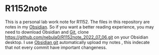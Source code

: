 # R1152note

This is a personal lab work note for R1152. 
The files in this repository are notes in my [Obsidian](https://obsidian.md/). So if you want a better reading experience, you may need to download Obsidian and [Git](https://git-scm.com/), clone https://github.com/nebula0/R1152note_2022_07_06.git on your Obsidian desktop.
I use [Obsidian git](https://github.com/denolehov/obsidian-git) automatically upload my notes , this indecate that not every commit have important changeness.

